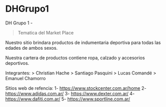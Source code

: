 # DHGrupo1
DH Grupo 1 - 

> Tematica del Market Place

Nuestro sitio brindara productos de indumentaria deportiva para todas las edades de ambos sexos.

Nuestra cartera de productos contiene ropa, calzado y accesorios deportivos.

Integrantes:
    > Christian Hache
    > Santiago Pasquini
    > Lucas Comandé 
    > Emanuel Chamorro

Sitios web de refencia:
1- https://www.stockcenter.com.ar/home
2- https://www.adidas.com.ar/
3- https://www.dexter.com.ar/
4- https://www.dafiti.com.ar/
5- https://www.sportline.com.ar/

